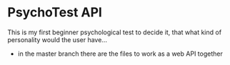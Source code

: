 # PsychoTest API

This is my first beginner psychological test to decide it, that what kind of personality would the user have...
- in the master branch there are the files to work as a web API together
